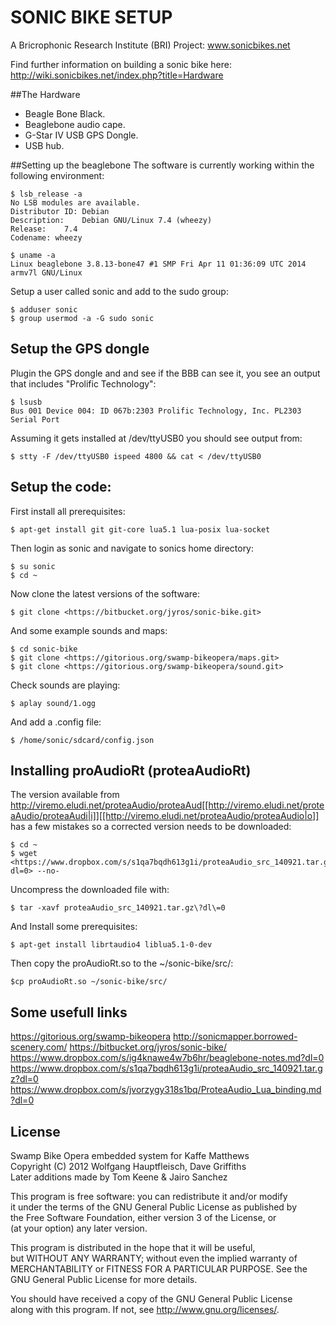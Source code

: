 SONIC BIKE SETUP
===================
A Bricrophonic Research Institute (BRI) Project: www.sonicbikes.net

Find further information on building a sonic bike here:
http://wiki.sonicbikes.net/index.php?title=Hardware

##The Hardware
- Beagle Bone Black.
- Beaglebone audio cape.
- G-Star IV USB GPS Dongle.
- USB hub.

##Setting up the beaglebone
The software is currently working within the following environment:<br />

    $ lsb_release -a
    No LSB modules are available. 
    Distributor ID:	Debian 
    Description:	Debian GNU/Linux 7.4 (wheezy) 
    Release:	7.4 
    Codename: wheezy

    $ uname -a   
    Linux beaglebone 3.8.13-bone47 #1 SMP Fri Apr 11 01:36:09 UTC 2014 armv7l GNU/Linux

Setup a user called sonic and add to the sudo group: <br />
 
    $ adduser sonic
    $ group usermod -a -G sudo sonic

## Setup the GPS dongle
Plugin the GPS dongle and and see if the BBB can see it, you see an output that includes "Prolific Technology":

    $ lsusb
    Bus 001 Device 004: ID 067b:2303 Prolific Technology, Inc. PL2303 Serial Port


Assuming it gets installed at /dev/ttyUSB0 you should see output from:

    $ stty -F /dev/ttyUSB0 ispeed 4800 && cat < /dev/ttyUSB0

## Setup the code:
First install all prerequisites:

    $ apt-get install git git-core lua5.1 lua-posix lua-socket

Then login as sonic and navigate to sonics home directory:

    $ su sonic
    $ cd ~

Now clone the latest versions of the software:
    
    $ git clone <https://bitbucket.org/jyros/sonic-bike.git>

And some example sounds and maps:

    $ cd sonic-bike
    $ git clone <https://gitorious.org/swamp-bikeopera/maps.git>
    $ git clone <https://gitorious.org/swamp-bikeopera/sound.git>

Check sounds are playing:
 
    $ aplay sound/1.ogg

And add a .config file:

    $ /home/sonic/sdcard/config.json

## Installing proAudioRt (proteaAudioRt)
The version available from <http://viremo.eludi.net/proteaAudio/proteaAud[[http://viremo.eludi.net/proteaAudio/proteaAudi|i]][[http://viremo.eludi.net/proteaAudio/proteaAudio|o]]> has a few mistakes so a corrected version needs to be downloaded:

    $ cd ~
    $ wget <https://www.dropbox.com/s/s1qa7bqdh613g1i/proteaAudio_src_140921.tar.gz?dl=0> --no-

Uncompress the downloaded file with:

    $ tar -xavf proteaAudio_src_140921.tar.gz\?dl\=0

And Install some prerequisites:

    $ apt-get install librtaudio4 liblua5.1-0-dev

Then copy the proAudioRt.so to the ~/sonic-bike/src/:
    
    $cp proAudioRt.so ~/sonic-bike/src/

## Some usefull links
<https://gitorious.org/swamp-bikeopera>
<http://sonicmapper.borrowed-scenery.com/>
<https://bitbucket.org/jyros/sonic-bike/>
<https://www.dropbox.com/s/ig4knawe4w7b6hr/beaglebone-notes.md?dl=0>
<https://www.dropbox.com/s/s1qa7bqdh613g1i/proteaAudio_src_140921.tar.gz?dl=0>
<https://www.dropbox.com/s/jvorzygy318s1bq/ProteaAudio_Lua_binding.md?dl=0>

License
------------------
Swamp Bike Opera embedded system for Kaffe Matthews <br>
Copyright (C) 2012 Wolfgang Hauptfleisch, Dave Griffiths<br>
Later additions made by Tom Keene & Jairo Sanchez<br>

This program is free software: you can redistribute it and/or modify<br>
it under the terms of the GNU General Public License as published by<br>
the Free Software Foundation, either version 3 of the License, or<br>
(at your option) any later version.<br>

This program is distributed in the hope that it will be useful,<br>
but WITHOUT ANY WARRANTY; without even the implied warranty of<br>
MERCHANTABILITY or FITNESS FOR A PARTICULAR PURPOSE.  See the<br>
GNU General Public License for more details.<br>

You should have received a copy of the GNU General Public License<br>
along with this program.  If not, see <http://www.gnu.org/licenses/>.
